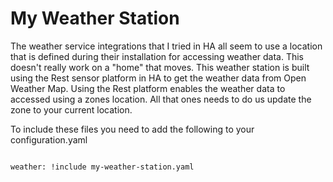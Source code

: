 # **My Weather Station**

The weather service integrations that I tried in HA all seem to use a location that is defined during their installation for accessing weather data. This doesn't really work on a "home" that moves. This weather station is built using the Rest sensor platform in HA to get the weather data from Open Weather Map. Using the Rest platform enables the weather data to accessed using a zones location. All that ones needs to do us update the zone to your current location.

To include these files you need to add the following to your configuration.yaml
```

weather: !include my-weather-station.yaml

```
